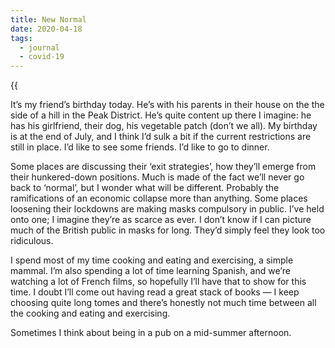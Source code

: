 ```yaml
---
title: New Normal
date: 2020-04-18
tags:
  - journal
  - covid-19
---
```


{{<audio src="/audio/journal/mands-ad.m4a" caption="An M&S radio advert">}}

It’s my friend’s birthday today. He’s with his parents in their house on the the side of a hill in the Peak District. He’s quite content up there I imagine: he has his girlfriend, their dog, his vegetable patch (don’t we all). My birthday is at the end of July, and I think I’d sulk a bit if the current restrictions are still in place. I’d like to see some friends. I’d like to go to dinner.

Some places are discussing their ‘exit strategies’, how they’ll emerge from their hunkered-down positions. Much is made of the fact we’ll never go back to ‘normal’, but I wonder what will be different. Probably the ramifications of an economic collapse more than anything. Some places loosening their lockdowns are making masks compulsory in public. I’ve held onto one; I imagine they’re as scarce as ever. I don’t know if I can picture much of the British public in masks for long. They’d simply feel they look too ridiculous.

I spend most of my time cooking and eating and exercising, a simple mammal. I’m also spending a lot of time learning Spanish, and we’re watching a lot of French films, so hopefully I’ll have that to show for this time. I doubt I’ll come out having read a great stack of books — I keep choosing quite long tomes and there’s honestly not much time between all the cooking and eating and exercising.

Sometimes I think about being in a pub on a mid-summer afternoon.

